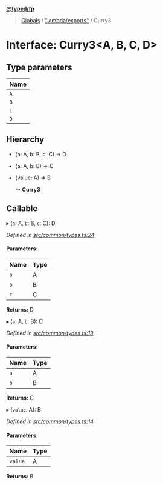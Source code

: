 **[@typed/fp](../README.md)**

> [Globals](../globals.md) / ["lambda/exports"](../modules/_lambda_exports_.md) / Curry3

# Interface: Curry3\<A, B, C, D>

## Type parameters

Name |
------ |
`A` |
`B` |
`C` |
`D` |

## Hierarchy

* (a: A, b: B, c: C) => D

* (a: A, b: B) => C

* (value: A) => B

  ↳ **Curry3**

## Callable

▸ (`a`: A, `b`: B, `c`: C): D

*Defined in [src/common/types.ts:24](https://github.com/TylorS/typed-fp/blob/41076ce/src/common/types.ts#L24)*

#### Parameters:

Name | Type |
------ | ------ |
`a` | A |
`b` | B |
`c` | C |

**Returns:** D

▸ (`a`: A, `b`: B): C

*Defined in [src/common/types.ts:19](https://github.com/TylorS/typed-fp/blob/41076ce/src/common/types.ts#L19)*

#### Parameters:

Name | Type |
------ | ------ |
`a` | A |
`b` | B |

**Returns:** C

▸ (`value`: A): B

*Defined in [src/common/types.ts:14](https://github.com/TylorS/typed-fp/blob/41076ce/src/common/types.ts#L14)*

#### Parameters:

Name | Type |
------ | ------ |
`value` | A |

**Returns:** B
